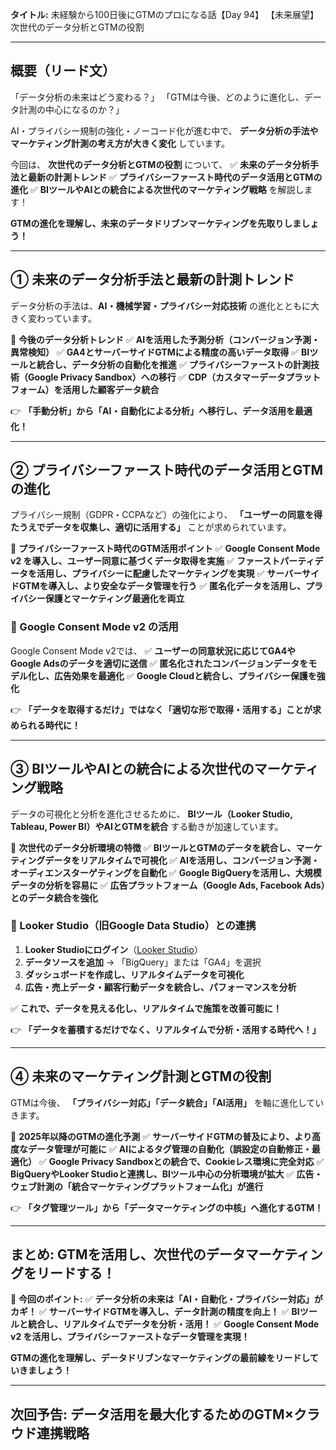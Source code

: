 **タイトル:**
未経験から100日後にGTMのプロになる話【Day 94】
【未来展望】次世代のデータ分析とGTMの役割

---

## **概要（リード文）**

「データ分析の未来はどう変わる？」
「GTMは今後、どのように進化し、データ計測の中心になるのか？」

AI・プライバシー規制の強化・ノーコード化が進む中で、
**データ分析の手法やマーケティング計測の考え方が大きく変化** しています。

今回は、 **次世代のデータ分析とGTMの役割** について、
✅ **未来のデータ分析手法と最新の計測トレンド**
✅ **プライバシーファースト時代のデータ活用とGTMの進化**
✅ **BIツールやAIとの統合による次世代のマーケティング戦略**
を解説します！

**GTMの進化を理解し、未来のデータドリブンマーケティングを先取りしましょう！**

---

## **① 未来のデータ分析手法と最新の計測トレンド**

データ分析の手法は、**AI・機械学習・プライバシー対応技術** の進化とともに大きく変わっています。

📌 **今後のデータ分析トレンド**
✅ **AIを活用した予測分析（コンバージョン予測・異常検知）**
✅ **GA4とサーバーサイドGTMによる精度の高いデータ取得**
✅ **BIツールと統合し、データ分析の自動化を推進**
✅ **プライバシーファーストの計測技術（Google Privacy Sandbox）への移行**
✅ **CDP（カスタマーデータプラットフォーム）を活用した顧客データ統合**

👉 **「手動分析」から「AI・自動化による分析」へ移行し、データ活用を最適化！**

---

## **② プライバシーファースト時代のデータ活用とGTMの進化**

プライバシー規制（GDPR・CCPAなど）の強化により、
**「ユーザーの同意を得たうえでデータを収集し、適切に活用する」** ことが求められています。

📌 **プライバシーファースト時代のGTM活用ポイント**
✅ **Google Consent Mode v2 を導入し、ユーザー同意に基づくデータ取得を実施**
✅ **ファーストパーティデータを活用し、プライバシーに配慮したマーケティングを実現**
✅ **サーバーサイドGTMを導入し、より安全なデータ管理を行う**
✅ **匿名化データを活用し、プライバシー保護とマーケティング最適化を両立**

### **🔹 Google Consent Mode v2 の活用**

Google Consent Mode v2では、
✅ **ユーザーの同意状況に応じてGA4やGoogle Adsのデータを適切に送信**
✅ **匿名化されたコンバージョンデータをモデル化し、広告効果を最適化**
✅ **Google Cloudと統合し、プライバシー保護を強化**

👉 **「データを取得するだけ」ではなく「適切な形で取得・活用する」ことが求められる時代に！**

---

## **③ BIツールやAIとの統合による次世代のマーケティング戦略**

データの可視化と分析を進化させるために、
**BIツール（Looker Studio, Tableau, Power BI）やAIとGTMを統合** する動きが加速しています。

📌 **次世代のデータ分析環境の特徴**
✅ **BIツールとGTMのデータを統合し、マーケティングデータをリアルタイムで可視化**
✅ **AIを活用し、コンバージョン予測・オーディエンスターゲティングを自動化**
✅ **Google BigQueryを活用し、大規模データの分析を容易に**
✅ **広告プラットフォーム（Google Ads, Facebook Ads）とのデータ統合を強化**

### **🔹 Looker Studio（旧Google Data Studio）との連携**

1. **Looker Studioにログイン**（[Looker Studio](https://lookerstudio.google.com/)）
2. **データソースを追加** → 「BigQuery」または「GA4」を選択
3. **ダッシュボードを作成し、リアルタイムデータを可視化**
4. **広告・売上データ・顧客行動データを統合し、パフォーマンスを分析**

✅ **これで、データを見える化し、リアルタイムで施策を改善可能に！**

👉 **「データを蓄積するだけでなく、リアルタイムで分析・活用する時代へ！」**

---

## **④ 未来のマーケティング計測とGTMの役割**

GTMは今後、
**「プライバシー対応」「データ統合」「AI活用」** を軸に進化していきます。

📌 **2025年以降のGTMの進化予測**
✅ **サーバーサイドGTMの普及により、より高度なデータ管理が可能に**
✅ **AIによるタグ管理の自動化（誤設定の自動修正・最適化）**
✅ **Google Privacy Sandboxとの統合で、Cookieレス環境に完全対応**
✅ **BigQueryやLooker Studioと連携し、BIツール中心の分析環境が拡大**
✅ **広告・ウェブ計測の「統合マーケティングプラットフォーム化」が進行**

👉 **「タグ管理ツール」から「データマーケティングの中核」へ進化するGTM！**

---

## **まとめ: GTMを活用し、次世代のデータマーケティングをリードする！**

📌 **今回のポイント:**
✅ **データ分析の未来は「AI・自動化・プライバシー対応」がカギ！**
✅ **サーバーサイドGTMを導入し、データ計測の精度を向上！**
✅ **BIツールと統合し、リアルタイムでデータを分析・活用！**
✅ **Google Consent Mode v2 を活用し、プライバシーファーストなデータ管理を実現！**

**GTMの進化を理解し、データドリブンなマーケティングの最前線をリードしていきましょう！**

---

## **次回予告: データ活用を最大化するためのGTM×クラウド連携戦略**
